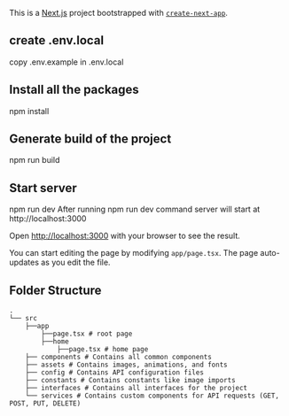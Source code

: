 This is a [Next.js](https://nextjs.org/) project bootstrapped with [`create-next-app`](https://github.com/vercel/next.js/tree/canary/packages/create-next-app).

## create .env.local

copy .env.example in .env.local

## Install all the packages

npm install

## Generate build of the project

npm run build

## Start server

npm run dev After running npm run dev command server will start at http://localhost:3000

Open [http://localhost:3000](http://localhost:3000) with your browser to see the result.

You can start editing the page by modifying `app/page.tsx`. The page auto-updates as you edit the file.

## Folder Structure

```
.
└── src
    ├──app
        ├──page.tsx # root page
        ├──home
            ├──page.tsx # home page
    ├── components # Contains all common components
    ├── assets # Contains images, animations, and fonts
    ├── config # Contains API configuration files
    ├── constants # Contains constants like image imports
    ├── interfaces # Contains all interfaces for the project
    └── services # Contains custom components for API requests (GET, POST, PUT, DELETE)
```
